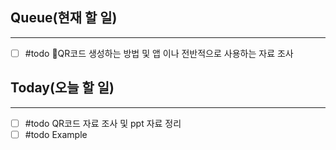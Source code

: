## Queue(현재 할 일)
---   
- [ ] #todo QR코드 생성하는 방법 및 앱 이나 전반적으로 사용하는 자료 조사

## Today(오늘 할 일)
---   
- [ ] #todo QR코드 자료 조사 및 ppt 자료 정리
- [ ] #todo Example